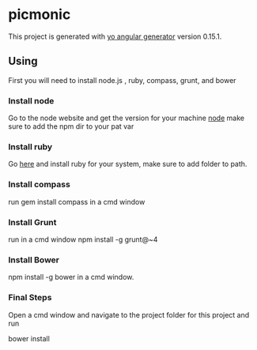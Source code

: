 # picmonic

This project is generated with [yo angular generator](https://github.com/yeoman/generator-angular)
version 0.15.1.

## Using

First  you will need to install node.js , ruby, compass, grunt, and bower


### Install node

Go to the node website and get the version for your machine [node](https://nodejs.org/en/download/) make sure to add the npm dir to your pat var




### Install ruby
Go [here](https://www.ruby-lang.org/en/documentation/installation/) and install ruby for your system, make sure to add folder to path.



### Install compass

run gem install compass in a cmd window


### Install Grunt

run in a cmd window npm install -g grunt@~4

### Install Bower

npm install -g bower in a cmd window.


### Final Steps

Open a cmd window and navigate to the project folder for this project and run

bower install